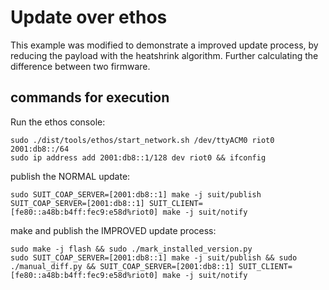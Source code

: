 # Update over ethos

This example was modified to demonstrate a improved update process, by reducing the payload with the heatshrink algorithm. Further calculating the difference between two firmware.

## commands for execution

Run the ethos console:
```
sudo ./dist/tools/ethos/start_network.sh /dev/ttyACM0 riot0 2001:db8::/64
sudo ip address add 2001:db8::1/128 dev riot0 && ifconfig
```

publish the NORMAL update:
```
sudo SUIT_COAP_SERVER=[2001:db8::1] make -j suit/publish
SUIT_COAP_SERVER=[2001:db8::1] SUIT_CLIENT=[fe80::a48b:b4ff:fec9:e58d%riot0] make -j suit/notify
```

make and publish the IMPROVED update process:
```
sudo make -j flash && sudo ./mark_installed_version.py
sudo SUIT_COAP_SERVER=[2001:db8::1] make -j suit/publish && sudo ./manual_diff.py && SUIT_COAP_SERVER=[2001:db8::1] SUIT_CLIENT=[fe80::a48b:b4ff:fec9:e58d%riot0] make -j suit/notify
```
